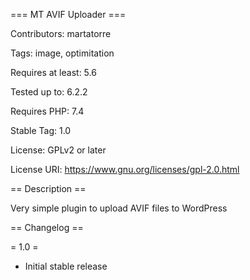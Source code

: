 === MT AVIF Uploader ===

Contributors: martatorre

Tags: image, optimitation

Requires at least: 5.6

Tested up to: 6.2.2

Requires PHP: 7.4

Stable Tag: 1.0

License: GPLv2 or later

License URI: https://www.gnu.org/licenses/gpl-2.0.html



== Description ==


Very simple plugin to upload AVIF files to WordPress


== Changelog ==


= 1.0 =

* Initial stable release


